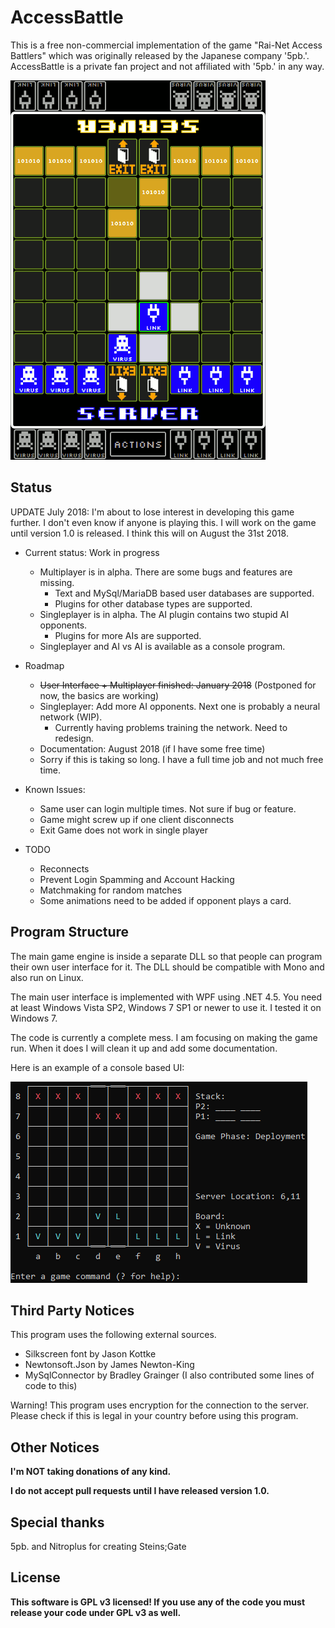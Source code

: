 # AccessBattle

This is a free non-commercial implementation of the game 
"Rai-Net Access Battlers" which was originally released 
by the Japanese company '5pb.'. 
AccessBattle is a private fan project and not affiliated with
'5pb.' in any way.

![Screenshot of client](Images/screenshot1.png)

## Status

UPDATE July 2018: I'm about to lose interest in developing this game further.
I don't even know if anyone is playing this.
I will work on the game until version 1.0 is released. I think this will on August the 31st 2018.

- Current status: Work in progress
  - Multiplayer is in alpha. There are some bugs and features are missing.
    - Text and MySql/MariaDB based user databases are supported.
	- Plugins for other database types are supported.
  - Singleplayer is in alpha. The AI plugin contains two stupid AI opponents.
    - Plugins for more AIs are supported.
  - Singleplayer and AI vs AI is available as a console program.
  
- Roadmap
  - ~~User Interface + Multiplayer finished: January 2018~~ (Postponed for now, the basics are working)
  - Singleplayer: Add more AI opponents. Next one is probably a neural network (WIP).
    - Currently having problems training the network. Need to redesign.
  - Documentation: August 2018 (if I have some free time)
  - Sorry if this is taking so long. I have a full time job and not much free time.
  
- Known Issues:
  - Same user can login multiple times. Not sure if bug or feature.  
  - Game might screw up if one client disconnects
  - Exit Game does not work in single player
  
- TODO
  - Reconnects
  - Prevent Login Spamming and Account Hacking
  - Matchmaking for random matches
  - Some animations need to be added if opponent plays a card.
  

## Program Structure
  
The main game engine is inside a separate DLL so that people
can program their own user interface for it. The DLL should
be compatible with Mono and also run on Linux.

The main user interface is implemented with WPF using .NET 4.5.
You need at least Windows Vista SP2, Windows 7 SP1 or newer 
to use it. I tested it on Windows 7.

The code is currently a complete mess. I am focusing on
making the game run. When it does I will clean it up
and add some documentation.

Here is an example of a console based UI:

![Screenshot of client](Images/console.png)

## Third Party Notices

This program uses the following external sources.
- Silkscreen font by Jason Kottke
- Newtonsoft.Json by James Newton-King
- MySqlConnector by Bradley Grainger (I also contributed some lines of code to this)

Warning! This program uses encryption for the connection to the server. Please check if this is legal in your country before using this program.

## Other Notices

**I'm NOT taking donations of any kind.**

**I do not accept pull requests until I have released version 1.0.**

## Special thanks
5pb. and Nitroplus for creating Steins;Gate

## License
**This software is GPL v3 licensed! If you use any of the code you must release your code under GPL v3 as well.**